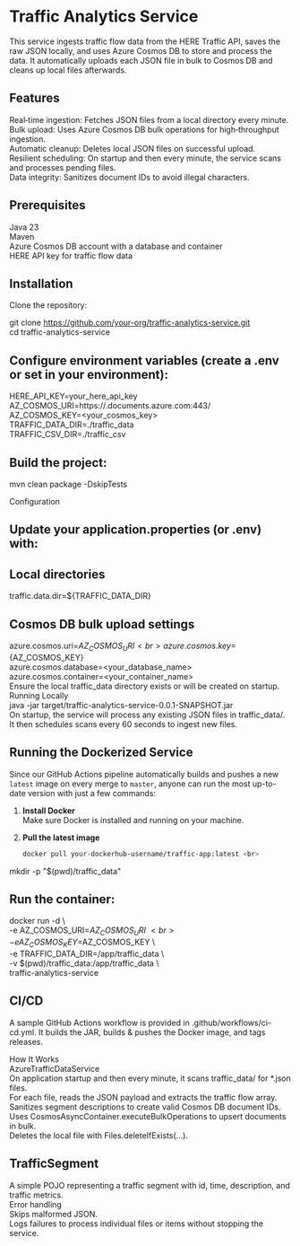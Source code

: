 # Traffic Analytics Service <br>

This service ingests traffic flow data from the HERE Traffic API, saves the raw JSON locally, and uses Azure Cosmos DB to store and process the data. It automatically uploads each JSON file in bulk to Cosmos DB and cleans up local files afterwards. <br>

## Features

Real‑time ingestion: Fetches JSON files from a local directory every minute. <br>
Bulk upload: Uses Azure Cosmos DB bulk operations for high‑throughput ingestion. <br>
Automatic cleanup: Deletes local JSON files on successful upload. <br>
Resilient scheduling: On startup and then every minute, the service scans and processes pending files. <br>
Data integrity: Sanitizes document IDs to avoid illegal characters. <br>

## Prerequisites <br>

Java 23  <br>
Maven <br>
Azure Cosmos DB account with a database and container <br>
HERE API key for traffic flow data <br>

## Installation <br>

Clone the repository: <br>

git clone https://github.com/your-org/traffic-analytics-service.git <br>
cd traffic-analytics-service <br>

## Configure environment variables (create a .env or set in your environment): <br>

HERE_API_KEY=your_here_api_key <br>
AZ_COSMOS_URI=https://<your-account>.documents.azure.com:443/ <br>
AZ_COSMOS_KEY=<your_cosmos_key> <br>
TRAFFIC_DATA_DIR=./traffic_data <br>
TRAFFIC_CSV_DIR=./traffic_csv <br>

## Build the project: <br>

mvn clean package -DskipTests <br>

Configuration <br>

## Update your application.properties (or .env) with: <br>

## Local directories <br>
traffic.data.dir=${TRAFFIC_DATA_DIR} <br>

## Cosmos DB bulk upload settings <br>

azure.cosmos.uri=${AZ_COSMOS_URI} <br>
azure.cosmos.key=${AZ_COSMOS_KEY} <br>
azure.cosmos.database=<your_database_name> <br>
azure.cosmos.container=<your_container_name> <br>
Ensure the local traffic_data directory exists or will be created on startup. <br>
Running Locally <br>
java -jar target/traffic-analytics-service-0.0.1-SNAPSHOT.jar <br>
On startup, the service will process any existing JSON files in traffic_data/. It then schedules scans every 60 seconds to ingest new files. <br>

## Running the Dockerized Service

Since our GitHub Actions pipeline automatically builds and pushes a new `latest` image on every merge to `master`, anyone can run the most up-to-date version with just a few commands: <br>

1. **Install Docker**  <br>
   Make sure Docker is installed and running on your machine. <br>

2. **Pull the latest image**  <br>
   ```bash <br>
   docker pull your-dockerhub-username/traffic-app:latest <br>

mkdir -p "$(pwd)/traffic_data" <br>

## Run the container: <br>

docker run -d \ <br>
  -e AZ_COSMOS_URI=$AZ_COSMOS_URI \ <br>
  -e AZ_COSMOS_KEY=$AZ_COSMOS_KEY \ <br>
  -e TRAFFIC_DATA_DIR=/app/traffic_data \ <br>
  -v $(pwd)/traffic_data:/app/traffic_data \ <br>
  traffic-analytics-service <br>

## CI/CD <br>

A sample GitHub Actions workflow is provided in .github/workflows/ci-cd.yml. It builds the JAR, builds & pushes the Docker image, and tags releases. <br>

How It Works <br>
AzureTrafficDataService <br>
On application startup and then every minute, it scans traffic_data/ for *.json files. <br>
For each file, reads the JSON payload and extracts the traffic flow array. <br>
Sanitizes segment descriptions to create valid Cosmos DB document IDs. <br>
Uses CosmosAsyncContainer.executeBulkOperations to upsert documents in bulk. <br>
Deletes the local file with Files.deleteIfExists(...). <br>

## TrafficSegment <br>
A simple POJO representing a traffic segment with id, time, description, and traffic metrics. <br>
Error handling <br>
Skips malformed JSON. <br>
Logs failures to process individual files or items without stopping the service.<br>

